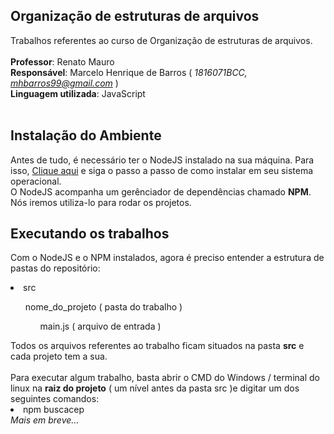 ## Organização de estruturas de arquivos
Trabalhos referentes ao curso de Organização de estruturas de arquivos.<br><br>
<strong>Professor</strong>: Renato Mauro<br>
<strong>Responsável</strong>: Marcelo Henrique de Barros (<i> 1816071BCC, mhbarros99@gmail.com </i>)<br>
<strong>Linguagem utilizada</strong>: JavaScript<br><br>

## Instalação do Ambiente
Antes de tudo, é necessário ter o NodeJS instalado na sua máquina. Para isso, <a href="https://nodejs.org/en/download/">Clique aqui</a> e siga o passo a passo de como instalar em seu sistema operacional.<br>
O NodeJS acompanha um gerênciador de dependências chamado <strong>NPM</strong>. Nós iremos utiliza-lo para rodar os projetos.
## Executando os trabalhos
Com o NodeJS e o NPM instalados, agora é preciso entender a estrutura de pastas do repositório:<br>
<li>src</li>
<ul>
nome_do_projeto ( pasta do trabalho )
<ul>main.js ( arquivo de entrada )</ul>
</ul>
Todos os arquivos referentes ao trabalho ficam situados na pasta <strong>src</strong> e cada projeto tem a sua.<br><br>
Para executar algum trabalho, basta abrir o CMD do Windows / terminal do linux na <strong>raiz do projeto</strong> ( um nível antes da pasta src )e digitar um dos seguintes comandos:<br>
<li>npm buscacep</li>
<i>Mais em breve...</i>
